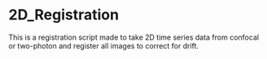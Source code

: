 # 2D_Registration
This is a registration script made to take 2D time series data from confocal or two-photon and register all images to correct for drift.
